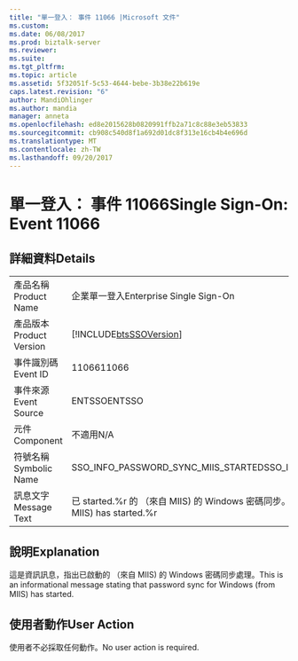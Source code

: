 ```yaml
---
title: "單一登入： 事件 11066 |Microsoft 文件"
ms.custom: 
ms.date: 06/08/2017
ms.prod: biztalk-server
ms.reviewer: 
ms.suite: 
ms.tgt_pltfrm: 
ms.topic: article
ms.assetid: 5f32051f-5c53-4644-bebe-3b38e22b619e
caps.latest.revision: "6"
author: MandiOhlinger
ms.author: mandia
manager: anneta
ms.openlocfilehash: ed8e2015628b0820991ffb2a71c8c88e3eb53833
ms.sourcegitcommit: cb908c540d8f1a692d01dc8f313e16cb4b4e696d
ms.translationtype: MT
ms.contentlocale: zh-TW
ms.lasthandoff: 09/20/2017
---
```

# <a name="single-sign-on-event-11066"></a><span data-ttu-id="52273-102">單一登入： 事件 11066</span><span class="sxs-lookup"><span data-stu-id="52273-102">Single Sign-On: Event 11066</span></span>
## <a name="details"></a><span data-ttu-id="52273-103">詳細資料</span><span class="sxs-lookup"><span data-stu-id="52273-103">Details</span></span>  
  
|||  
|-|-|  
|<span data-ttu-id="52273-104">產品名稱</span><span class="sxs-lookup"><span data-stu-id="52273-104">Product Name</span></span>|<span data-ttu-id="52273-105">企業單一登入</span><span class="sxs-lookup"><span data-stu-id="52273-105">Enterprise Single Sign-On</span></span>|  
|<span data-ttu-id="52273-106">產品版本</span><span class="sxs-lookup"><span data-stu-id="52273-106">Product Version</span></span>|[!INCLUDE[btsSSOVersion](../includes/btsssoversion-md.md)]|  
|<span data-ttu-id="52273-107">事件識別碼</span><span class="sxs-lookup"><span data-stu-id="52273-107">Event ID</span></span>|<span data-ttu-id="52273-108">11066</span><span class="sxs-lookup"><span data-stu-id="52273-108">11066</span></span>|  
|<span data-ttu-id="52273-109">事件來源</span><span class="sxs-lookup"><span data-stu-id="52273-109">Event Source</span></span>|<span data-ttu-id="52273-110">ENTSSO</span><span class="sxs-lookup"><span data-stu-id="52273-110">ENTSSO</span></span>|  
|<span data-ttu-id="52273-111">元件</span><span class="sxs-lookup"><span data-stu-id="52273-111">Component</span></span>|<span data-ttu-id="52273-112">不適用</span><span class="sxs-lookup"><span data-stu-id="52273-112">N/A</span></span>|  
|<span data-ttu-id="52273-113">符號名稱</span><span class="sxs-lookup"><span data-stu-id="52273-113">Symbolic Name</span></span>|<span data-ttu-id="52273-114">SSO_INFO_PASSWORD_SYNC_MIIS_STARTED</span><span class="sxs-lookup"><span data-stu-id="52273-114">SSO_INFO_PASSWORD_SYNC_MIIS_STARTED</span></span>|  
|<span data-ttu-id="52273-115">訊息文字</span><span class="sxs-lookup"><span data-stu-id="52273-115">Message Text</span></span>|<span data-ttu-id="52273-116">已 started.%r 的 （來自 MIIS) 的 Windows 密碼同步。</span><span class="sxs-lookup"><span data-stu-id="52273-116">Password sync for Windows (from MIIS) has started.%r</span></span>|  
  
## <a name="explanation"></a><span data-ttu-id="52273-117">說明</span><span class="sxs-lookup"><span data-stu-id="52273-117">Explanation</span></span>  
 <span data-ttu-id="52273-118">這是資訊訊息，指出已啟動的 （來自 MIIS) 的 Windows 密碼同步處理。</span><span class="sxs-lookup"><span data-stu-id="52273-118">This is an informational message stating that password sync for Windows (from MIIS) has started.</span></span>  
  
## <a name="user-action"></a><span data-ttu-id="52273-119">使用者動作</span><span class="sxs-lookup"><span data-stu-id="52273-119">User Action</span></span>  
 <span data-ttu-id="52273-120">使用者不必採取任何動作。</span><span class="sxs-lookup"><span data-stu-id="52273-120">No user action is required.</span></span>